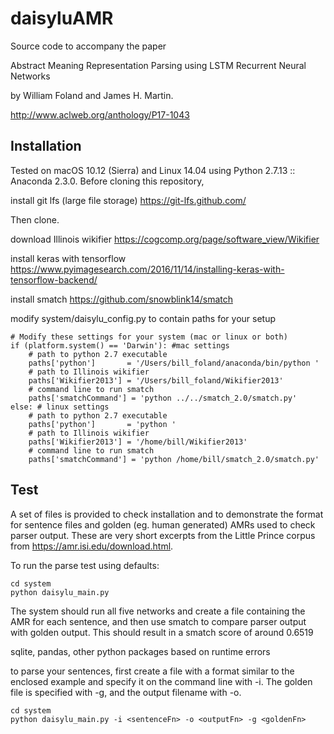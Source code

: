 # daisyluAMR

Source code to accompany the paper

Abstract Meaning Representation Parsing using LSTM Recurrent Neural Networks

by William Foland and James H. Martin.

http://www.aclweb.org/anthology/P17-1043

Installation
---
Tested on macOS 10.12 (Sierra) and Linux 14.04 using Python 2.7.13 :: Anaconda 2.3.0.
Before cloning this repository, 

install git lfs (large file storage)
https://git-lfs.github.com/

Then clone.

download Illinois wikifier
https://cogcomp.org/page/software_view/Wikifier

install keras with tensorflow
https://www.pyimagesearch.com/2016/11/14/installing-keras-with-tensorflow-backend/

install smatch 
https://github.com/snowblink14/smatch

modify system/daisylu_config.py to contain paths for your setup

    # Modify these settings for your system (mac or linux or both)
    if (platform.system() == 'Darwin'): #mac settings
        # path to python 2.7 executable
        paths['python']       = '/Users/bill_foland/anaconda/bin/python '  
        # path to Illinois wikifier
        paths['Wikifier2013'] = '/Users/bill_foland/Wikifier2013'
        # command line to run smatch
        paths['smatchCommand'] = 'python ../../smatch_2.0/smatch.py'
    else: # linux settings
        # path to python 2.7 executable
        paths['python']       = 'python '   
        # path to Illinois wikifier
        paths['Wikifier2013'] = '/home/bill/Wikifier2013'
        # command line to run smatch
        paths['smatchCommand'] = 'python /home/bill/smatch_2.0/smatch.py'



Test
----

A set of files is provided to check installation and to demonstrate the format for
sentence files and golden (eg. human generated) AMRs used to check parser output.  These are very short excerpts from the Little Prince corpus from https://amr.isi.edu/download.html.

To run the parse test using defaults:

    cd system
    python daisylu_main.py

The system should run all five networks and create a file containing the AMR for each sentence, and then use smatch to compare parser output with golden output.  This should result in a smatch score of around 0.6519 

sqlite, pandas, other python packages based on runtime errors

to parse your sentences, first create a file with a format similar to the enclosed example and specify it on the command line with -i.  The golden file is specified with -g, and the output filename with -o.

    cd system
    python daisylu_main.py -i <sentenceFn> -o <outputFn> -g <goldenFn>








